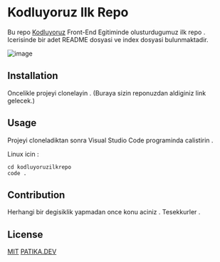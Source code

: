 # Kodluyoruz Ilk Repo

Bu repo [Kodluyoruz](https://www.kodluyoruz.org/) Front-End Egitiminde olusturdugumuz ilk repo . Icerisinde bir adet README dosyasi ve index dosyasi bulunmaktadir.

![image](https://i.imgur.com/jFOrxdN.png)

## Installation

Oncelikle projeyi clonelayin . (Buraya sizin reponuzdan aldiginiz link gelecek.)

## Usage

Projeyi cloneladiktan sonra Visual Studio Code programinda calistirin .

Linux icin :

```
cd kodluyoruzilkrepo
code .

```

## Contribution

Herhangi bir degisiklik yapmadan once konu aciniz . Tesekkurler .

## License

[MIT](https://github.com/mfa34/kodluyoruzilkrepo/blob/main/LICENSE)
[PATIKA.DEV](https://app.patika.dev/mhmtfthaydin)
